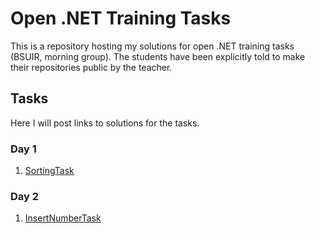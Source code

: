 # Open .NET Training Tasks

This is a repository hosting my solutions for open .NET training tasks (BSUIR, morning group).
The students have been explicitly told to make their repositories public by the teacher.

## Tasks

Here I will post links to solutions for the tasks.

### Day 1

1. [SortingTask](https://github.com/Anton-Sakovich/OpenNetTrainingStage2/tree/master/NET.S.2019.Sakovich.01/SortingTask)

### Day 2

1. [InsertNumberTask](https://github.com/Anton-Sakovich/OpenNetTrainingStage2/tree/master/NET.S.2019.Sakovich.02/InsertNumberTask)
